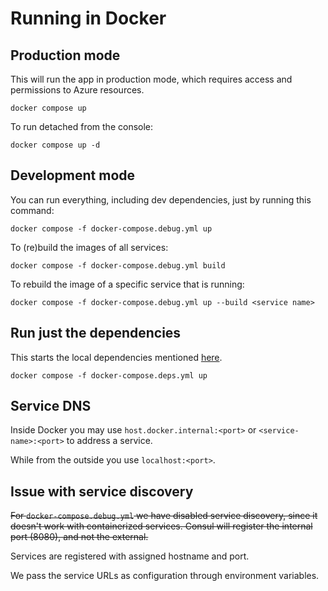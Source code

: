 # Running in Docker

## Production mode

This will run the app in production mode, which requires access and permissions to Azure resources.

```
docker compose up
```

To run detached from the console:

```
docker compose up -d
```

## Development mode

You can run everything, including dev dependencies, just by running this command:

```
docker compose -f docker-compose.debug.yml up
```

To (re)build the images of all services:

```
docker compose -f docker-compose.debug.yml build
```

To rebuild the image of a specific service that is running:

```
docker compose -f docker-compose.debug.yml up --build <service name>
```

## Run just the dependencies

This starts the local dependencies mentioned [here](services.md).

```
docker compose -f docker-compose.deps.yml up
```

## Service DNS

Inside Docker you may use ``host.docker.internal:<port>`` or ``<service-name>:<port>`` to address a service.

While from the outside you use ``localhost:<port>``.

## Issue with service discovery

<strike>For ``docker-compose.debug.yml`` we have disabled service discovery, since it doesn't work with containerized services. Consul will register the internal port (8080), and not the external.</strike>

Services are registered with assigned hostname and port.

We pass the service URLs as configuration through environment variables.
